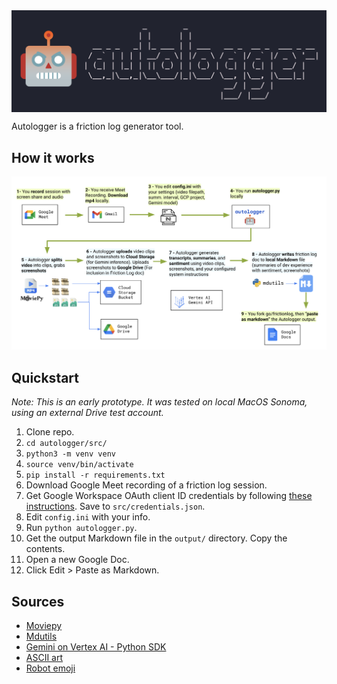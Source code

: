 <img src="images/logo.png" width="700" align="center">
<br/>

Autologger is a friction log generator tool.

## How it works

![Workflow](images/workflow.png)

## Quickstart

_Note: This is an early prototype. It was tested on local MacOS Sonoma, using an external Drive test account._

1. Clone repo.
2. `cd autologger/src/`
3. `python3 -m venv venv`
4. `source venv/bin/activate`
5. `pip install -r requirements.txt`
6. Download Google Meet recording of a friction log session.
7. Get Google Workspace OAuth client ID credentials by following [these instructions](https://developers.google.com/workspace/guides/create-credentials#oauth-client-id). Save to `src/credentials.json`.
8. Edit `config.ini` with your info.
9. Run `python autologger.py`.
10. Get the output Markdown file in the `output/` directory. Copy the contents.
11. Open a new Google Doc.
12. Click Edit > Paste as Markdown.

## Sources

- [Moviepy](https://pypi.org/project/moviepy/)
- [Mdutils](https://pypi.org/project/mdutils/)
- [Gemini on Vertex AI - Python SDK](https://cloud.google.com/vertex-ai/generative-ai/docs/start/quickstarts/quickstart-multimodal)
- [ASCII art](https://patorjk.com/software/taag/#p=display&h=2&v=2&f=Modular&t=autologger)
- [Robot emoji](https://emoji.supply/kitchen/?%F0%9F%98%A1+%F0%9F%A4%96=8ww1kx)
